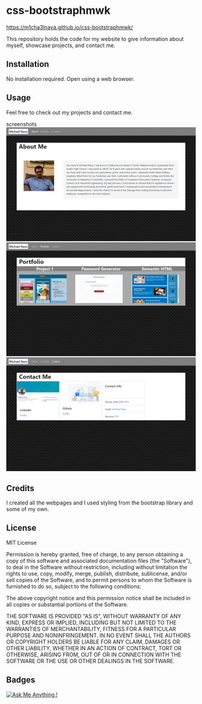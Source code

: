 # css-bootstraphmwk
https://m1cha3lnava.github.io/css-bootstraphmwk/

This repository holds the code for my website to give information about myself, showcase projects, and contact me.

## Installation

No installation required. Open  using a web browser.

## Usage

Feel free to check out my projects and contact me.

screenshots
 ![About Me](./assets/screenshothome.png)
 ![Portfolio](./assets\screenshot-portfolio.png)
 ![Contact Me](./assets/screenshot-contactme.png)

## Credits

I created all the webpages and I used styling from the bootstrap library and some of my own.

## License

MIT License


Permission is hereby granted, free of charge, to any person obtaining a copy
of this software and associated documentation files (the "Software"), to deal
in the Software without restriction, including without limitation the rights
to use, copy, modify, merge, publish, distribute, sublicense, and/or sell
copies of the Software, and to permit persons to whom the Software is
furnished to do so, subject to the following conditions:

The above copyright notice and this permission notice shall be included in all
copies or substantial portions of the Software.

THE SOFTWARE IS PROVIDED "AS IS", WITHOUT WARRANTY OF ANY KIND, EXPRESS OR
IMPLIED, INCLUDING BUT NOT LIMITED TO THE WARRANTIES OF MERCHANTABILITY,
FITNESS FOR A PARTICULAR PURPOSE AND NONINFRINGEMENT. IN NO EVENT SHALL THE
AUTHORS OR COPYRIGHT HOLDERS BE LIABLE FOR ANY CLAIM, DAMAGES OR OTHER
LIABILITY, WHETHER IN AN ACTION OF CONTRACT, TORT OR OTHERWISE, ARISING FROM,
OUT OF OR IN CONNECTION WITH THE SOFTWARE OR THE USE OR OTHER DEALINGS IN THE
SOFTWARE.

## Badges

[![Ask Me Anything !](https://img.shields.io/badge/Ask%20me-anything-1abc9c.svg)](https://github.com/m1cha3lnava/ama)
